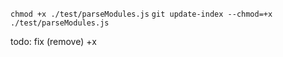 `chmod +x ./test/parseModules.js`
`git update-index --chmod=+x ./test/parseModules.js`

todo: fix (remove) +x 